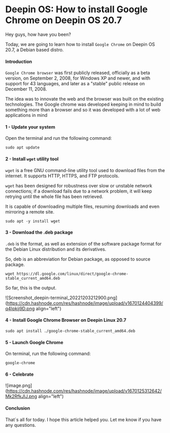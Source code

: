 # Deepin OS: How to install Google Chrome on Deepin OS 20.7

Hey guys, how have you been?

Today, we are  going to learn how to install `Google Chrome` on Deepin OS 20.7, a Debian based distro.  

#### Introduction
`Google Chrome browser` was first publicly released, officially as a beta version, on September 2, 2008, for Windows XP and newer, and with support for 43 languages, and later as a "stable" public release on December 11, 2008.

The idea was to innovate the web and the browser was built on the existing technologies. The Google chrome was developed keeping in mind to build something more than a browser and so it was developed with a lot of web applications in mind

#### 1 -  Update your system

Open the terminal and run the following command: 
```
sudo apt update

```
#### 2 - Install `wget` utility tool

`wget` is a free GNU command-line utility tool used to download files from the internet. It supports HTTP, HTTPS, and FTP protocols.

`wget` has been designed for robustness over slow or unstable network connections; if a download fails due to a network problem, it will keep retrying until the whole file has been retrieved.

It is capable of downloading multiple files, resuming downloads and even mirroring a remote site.


```
sudo apt -y install wget

``` 

#### 3 - Download the .deb package
`.deb` is the format, as well as extension of the software package format for the Debian Linux distribution and its derivatives.

So, deb is an abbreviation for Debian package, as opposed to source package.

```
wget https://dl.google.com/linux/direct/google-chrome-stable_current_amd64.deb 

``` 

So far, this is the output.

![Screenshot_deepin-terminal_20221203212900.png](https://cdn.hashnode.com/res/hashnode/image/upload/v1670124404399/q4Ipkij9D.png align="left")

#### 4 - Install Google Chrome Browser on Deepin Linux 20.7

```
sudo apt install ./google-chrome-stable_current_amd64.deb
```
#### 5 - Launch Google Chrome
On terminal, run the  following command:


```
google-chrome
```

#### 6 - Celebrate 

![image.png](https://cdn.hashnode.com/res/hashnode/image/upload/v1670125312642/Mk2RfkJIJ.png align="left")

#### Conclusion
That`s all for today. I hope this article helped you. Let me know if you have any questions.



 
  
